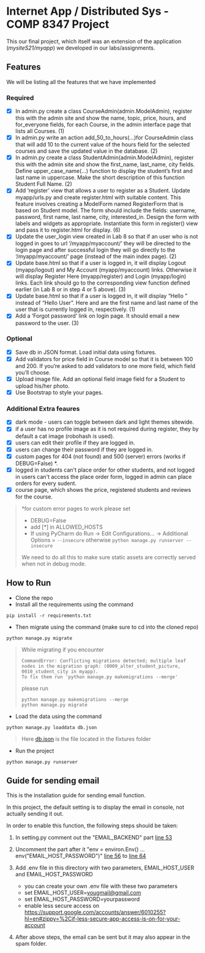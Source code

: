 # Internet App / Distributed Sys - COMP 8347 Project
This our final project, which itself was an extension of the application (_mysiteS21/myapp_)  we developed in our labs/assignments.
## Features
We will be listing all the features that we have implemented
### Required

 - [X] In admin.py create a class CourseAdmin(admin.ModelAdmin), register this with the admin site and show the name, topic, price, hours, and for_everyone fields, for each Course, in the admin interface page that lists all Courses. (1)
 - [X] In admin.py write an action add_50_to_hours(…)for CourseAdmin class that will add 10 to the current value of the hours field for the selected courses and save the updated value in the database. (2)
 - [X] In admin.py create a class StudentAdmin(admin.ModelAdmin), register this with the admin site and show the first_name, last_name, city fields. Define upper_case_name(…) function to display the student’s first and last name in uppercase. Make the short description of this function Student Full Name. (2)
 - [X] Add ‘register’ view that allows a user to register as a Student. Update myapp/urls.py and create register.html with suitable content. This feature involves creating a ModelForm named RegisterForm that is based on Student model. The form should include the fields: username, password, first name, last name, city, interested_in. Design the form with labels and widgets as appropriate. Instantiate this form in register() view and pass it to register.html for display. (6)
 - [X] Update the user_login view created in Lab 8 so that if an user who is not logged in goes to url ‘/myapp/myaccount/’ they will be directed to the login page and after successful login they will go directly to the ‘/myapp/myaccount/’ page (instead of the main index page). (2)
 - [X] Update base.html so that if a user is logged in, it will display Logout (myapp/logout) and My Account (myapp/myaccount) links. Otherwise it will display Register Here (myapp/register) and Login (myapp/login) links. Each link should go to the corresponding view function defined earlier (in Lab 8 or in step 4 or 5 above). (3)
 - [X] Update base.html so that if a user is logged in, it will display “Hello ” instead of “Hello User”. Here and are the first name and last name of the user that is currently logged in, respectively. (1)
 - [X] Add a ‘Forgot password’ link on login page. It should email a new password to the user. (3)
 
### Optional
 - [X] Save db in JSON format. Load initial data using fixtures.
 - [X] Add validators for price field in Course model so that it is between 100 and 200. If you’re asked to add validators to one more field, which field you’ll choose.
 - [X] Upload image file. Add an optional field image field for a Student to upload his/her photo.
 - [X] Use Bootstrap to style your pages.
 
### Additional Extra feaures
 - [X] dark mode - users can toggle between dark and light themes sitewide.
 - [X] if  a user has no profile image as it is not required during register, they by default a cat image (robohash is used).
 - [X] users can edit their profile if they are logged in.
 - [X] users can change their password if they are logged in.
 - [X] custom pages for 404 (not found) and 500 (server) errors (works if DEBUG=False) *.
 - [X] logged in students can't place order for other students, and not logged in users can't access the place order form, logged in admin can place orders for every sudent.
 - [X] course page, which shows the price, registered students and reviews for the course.
> *for custom error pages to work please set 
> - DEBUG=False
> - add \[\*] in ALLOWED_HOSTS 
> - If using PyCharm do Run -> Edit Configurations... -> Additional Options = `--insecure`
> otherwise `python manage.py runserver --insecure`
>
> We need to do all this to make sure static assets are correctly served when not in debug mode.

## How to Run

- Clone the repo
- Install all the requirements using the command
```
pip install -r requirements.txt
```
- Then migrate using the command (make sure to cd into the cloned repo)
```
python manage.py migrate
```
>While migrating if you encounter
>```
>CommandError: Conflicting migrations detected; multiple leaf nodes in the migration graph: (0009_alter_student_picture, 0010_student_city in myapp).
>To fix them run 'python manage.py makemigrations --merge'
>```
>please run 
>```
>python manage.py makemigrations --merge
>python manage.py migrate
>```
- Load the data using the command
```
python manage.py loaddata db.json
```
> Here [db.json](fixtures/db.json) is the file located in the fixtures folder 
- Run the project
```
python manage.py runserver
```
## Guide for sending email

This is the installation guide for sending email function.

In this project, the default setting is to display the email in console, not actually sending it out.

In order to enable this function, the following steps should be taken:

1. In setting.py comment out the "EMAIL_BACKEND" part [line 53](https://github.com/eclairsp/mysiteS21/blob/c68c0a9453f08ed1902234a4157645c5d98cd9ea/mysiteS21/settings.py#L53)

2. Uncomment the part after it "env = environ.Env() ... env("EMAIL_HOST_PASSWORD")" [line 56](https://github.com/eclairsp/mysiteS21/blob/c68c0a9453f08ed1902234a4157645c5d98cd9ea/mysiteS21/settings.py#L56) to [line 64](https://github.com/eclairsp/mysiteS21/blob/c68c0a9453f08ed1902234a4157645c5d98cd9ea/mysiteS21/settings.py#L64)

3. Add .env file in this directory with two parameters, EMAIL_HOST_USER and EMAIL_HOST_PASSWORD
   * you can create your own .env file with these two parameters
   * set EMAIL_HOST_USER=yougmail@gmail.com
   * set EMAIL_HOST_PASSWORD=yourpassword
   * enable less secure access on https://support.google.com/accounts/answer/6010255?hl=en#zippy=%2Cif-less-secure-app-access-is-on-for-your-account

4. After above steps, the email can be sent but it may also appear in the spam folder.
